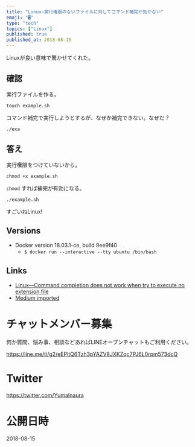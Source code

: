 ```yaml
---
title: "Linux—実行権限のないファイルに対してコマンド補完が効かない"
emoji: "🖥"
type: "tech"
topics: ["Linux"]
published: true
published_at: 2018-08-15
---
```


Linuxが良い意味で驚かせてくれた。

## 確認

実行ファイルを作る。

```
touch example.sh
```

コマンド補完で実行しようとするが、なぜか補完できない。なぜだ？

```
./exa
```


## 答え

実行権限をつけていないから。

```
chmod +x example.sh
```

`chmod` すれば補完が有効になる。

```
./example.sh
```

すごいねLinux!


## Versions

- Docker version 18.03.1-ce, build 9ee9f40
  - `$ docker run --interactive --tty ubuntu /bin/bash`

## Links

- [Linux—Command completion does not work when try to execute no extension file](https://gist.github.com/YumaInaura/c2f6a97047e42a2c19da7673551cd11b)
- [Medium imported](https://medium.com/supersonic-generation/linux-command-completion-does-not-work-when-try-to-execute-current-directory-file-directly-no-42fb98ad341)








<!-- Update From Qiita API -->

# チャットメンバー募集


何か質問、悩み事、相談などあればLINEオープンチャットもご利用ください。

https://line.me/ti/g2/eEPltQ6Tzh3pYAZV8JXKZqc7PJ6L0rpm573dcQ





# Twitter


https://twitter.com/YumaInaura


<!-- Update From Qiita API -->



# 公開日時

2018-08-15
